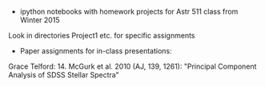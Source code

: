 * ipython notebooks with homework projects for Astr 511 class from Winter 2015

Look in directories Project1 etc. for specific assignments 

* Paper assignments for in-class presentations: 

Grace Telford: 
14. McGurk et al. 2010 (AJ, 139, 1261): "Principal Component Analysis of SDSS Stellar Spectra" 
